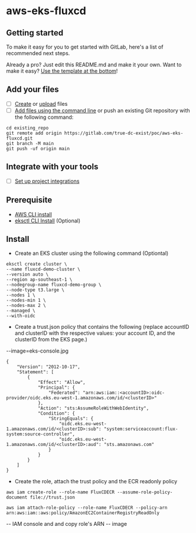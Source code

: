 # aws-eks-fluxcd



## Getting started

To make it easy for you to get started with GitLab, here's a list of recommended next steps.

Already a pro? Just edit this README.md and make it your own. Want to make it easy? [Use the template at the bottom](#editing-this-readme)!

## Add your files

- [ ] [Create](https://docs.gitlab.com/ee/user/project/repository/web_editor.html#create-a-file) or [upload](https://docs.gitlab.com/ee/user/project/repository/web_editor.html#upload-a-file) files
- [ ] [Add files using the command line](https://docs.gitlab.com/ee/gitlab-basics/add-file.html#add-a-file-using-the-command-line) or push an existing Git repository with the following command:

```
cd existing_repo
git remote add origin https://gitlab.com/true-dc-exist/poc/aws-eks-fluxcd.git
git branch -M main
git push -uf origin main
```

## Integrate with your tools

- [ ] [Set up project integrations](https://gitlab.com/true-dc-exist/poc/aws-eks-fluxcd/-/settings/integrations)

## Prerequisite

 - [AWS CLI install](https://docs.aws.amazon.com/cli/latest/userguide/getting-started-install.html#getting-started-install-instructions)
 - [eksctl CLI Install](https://eksctl.io/installation/) (Optional)

## Install
 - Create an EKS cluster using the following command (Optiontal)
```
eksctl create cluster \
--name fluxcd-demo-cluster \
--version auto \
--region ap-southeast-1 \
--nodegroup-name fluxcd-demo-group \
--node-type t3.large \
--nodes 1 \
--nodes-min 1 \
--nodes-max 2 \
--managed \
--with-oidc
```

- Create a trust.json policy that contains the following (replace accountID and clusterID with the respective values: your account ID, and the clusterID from the EKS page.)

--image=eks-console.jpg

```
{
    "Version": "2012-10-17",
    "Statement": [
        {
            "Effect": "Allow",
            "Principal": {
                "Federated": "arn:aws:iam::<accountID>:oidc-provider/oidc.eks.eu-west-1.amazonaws.com/id/<clusterID>"
            },
            "Action": "sts:AssumeRoleWithWebIdentity",
            "Condition": {
                "StringEquals": {
                    "oidc.eks.eu-west-1.amazonaws.com/id/<clusterID>:sub": "system:serviceaccount:flux-system:source-controller",
                    "oidc.eks.eu-west-1.amazonaws.com/id/<clusterID>:aud": "sts.amazonaws.com"
                }
            }
        }
    ]
}
```
- Create the role, attach the trust policy and the ECR readonly policy
```
aws iam create-role --role-name FluxCDECR --assume-role-policy-document file://trust.json

aws iam attach-role-policy --role-name FluxCDECR --policy-arn arn:aws:iam::aws:policy/AmazonEC2ContainerRegistryReadOnly
```

--  IAM console and and copy role's ARN
-- image